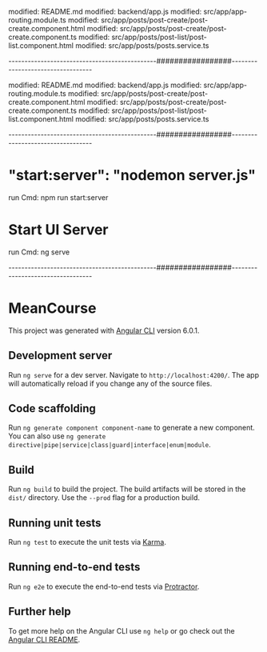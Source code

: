 modified:   README.md
modified:   backend/app.js
modified:   src/app/app-routing.module.ts
modified:   src/app/posts/post-create/post-create.component.html
modified:   src/app/posts/post-create/post-create.component.ts
modified:   src/app/posts/post-list/post-list.component.html
modified:   src/app/posts/posts.service.ts

----------------------------------------------#################----------------------------------

modified:   README.md
modified:   backend/app.js
modified:   src/app/app-routing.module.ts
modified:   src/app/posts/post-create/post-create.component.html
modified:   src/app/posts/post-create/post-create.component.ts
modified:   src/app/posts/post-list/post-list.component.html
modified:   src/app/posts/posts.service.ts

----------------------------------------------#################----------------------------------

# "start:server": "nodemon server.js"
run Cmd: npm run start:server

# Start UI Server
run Cmd: ng serve

----------------------------------------------#################----------------------------------


# MeanCourse

This project was generated with [Angular CLI](https://github.com/angular/angular-cli) version 6.0.1.

## Development server

Run `ng serve` for a dev server. Navigate to `http://localhost:4200/`. The app will automatically reload if you change any of the source files.

## Code scaffolding

Run `ng generate component component-name` to generate a new component. You can also use `ng generate directive|pipe|service|class|guard|interface|enum|module`.

## Build

Run `ng build` to build the project. The build artifacts will be stored in the `dist/` directory. Use the `--prod` flag for a production build.

## Running unit tests

Run `ng test` to execute the unit tests via [Karma](https://karma-runner.github.io).

## Running end-to-end tests

Run `ng e2e` to execute the end-to-end tests via [Protractor](http://www.protractortest.org/).

## Further help

To get more help on the Angular CLI use `ng help` or go check out the [Angular CLI README](https://github.com/angular/angular-cli/blob/master/README.md).
